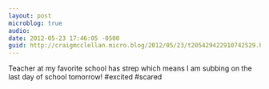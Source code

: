 ```yaml
---
layout: post
microblog: true
audio: 
date: 2012-05-23 17:46:05 -0500
guid: http://craigmcclellan.micro.blog/2012/05/23/t205429422910742529.html
---
```

Teacher at my favorite school has strep which means I am subbing on the last day of school tomorrow! #excited #scared
